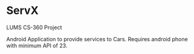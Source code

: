 # ServX
LUMS CS-360 Project

Android Application to provide services to Cars.
Requires android phone with minimum API of 23.
